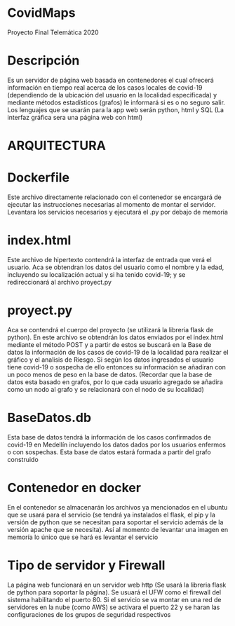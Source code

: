 # CovidMaps
Proyecto Final Telemática 2020
# Descripción
Es un servidor de página web basada en contenedores el cual ofrecerá información en tiempo real acerca de los casos locales de covid-19 (dependiendo de la ubicación del usuario en la localidad especificada) y mediante métodos estadísticos (grafos) le informará si es o no seguro salir. Los lenguajes que se usarán para la app web serán python, html y SQL (La interfaz gráfica sera una página web con html)
# ARQUITECTURA
   # Dockerfile
   Este archivo directamente relacionado con el contenedor se encargará de ejecutar las instrucciones necesarias al momento de montar el servidor. Levantara los servicios necesarios y ejecutará el .py por debajo de memoria
   # index.html
   Este archivo de hipertexto contendrá la interfaz de entrada que verá el usuario. Aca se obtendran los datos del usuario como el nombre y la edad, incluyendo su localización actual y si ha tenido covid-19; y se redireccionará al archivo proyect.py
   # proyect.py
   Aca se contendrá el cuerpo del proyecto (se utilizará la libreria flask de python). En este archivo se obtendrán los datos enviados por el index.html mediante el método POST y a partir de estos se buscará en la Base de datos la información de los casos de covid-19 de la localidad para realizar el gráfico y el analisis de Riesgo. Si según los datos ingresados el usuario tiene covid-19 o sospecha de ello entonces su información se añadiran con un poco menos de peso en la base de datos. (Recordar que la base de datos esta basado en grafos, por lo que cada usuario agregado se añadira como un nodo al grafo y se relacionará con el nodo de su localidad)
   # BaseDatos.db
   Esta base de datos tendrá la información de los casos confirmados de covid-19 en Medellín incluyendo los datos dados por los usuarios enfermos o con sospechas. Esta base de datos estará formada a partir del grafo construido
   # Contenedor en docker
   En el contenedor se almacenarán los archivos ya mencionados en el ubuntu que se usará para el servicio (se tendrá ya instalados el      flask, el pip y la versión de python que se necesitan para soportar el servicio además de la versión apache que se necesita). Así al    momento de levantar una imagen en memoría lo único que se hará es levantar el servicio 
   # Tipo de servidor y Firewall
   La página web funcionará en un servidor web http (Se usará la libreria flask de python para soportar la página). Se usuará el UFW como el firewall del sistema habilitando el puerto 80. Si el servicio se va montar en una red de servidores en la nube (como AWS) se activara el puerto 22 y se haran las configuraciones de los grupos de seguridad respectivos
   
